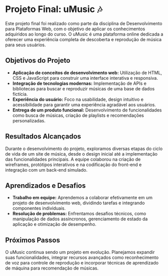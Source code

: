 # Projeto Final: uMusic :notes:
Este projeto final foi realizado como parte da disciplina de Desenvolvimento para Plataformas Web, com o objetivo de aplicar os conhecimentos adquiridos ao longo do curso. O uMusic é uma plataforma online dedicada a oferecer uma experiência completa de descoberta e reprodução de música para seus usuários.

## Objetivos do Projeto
- **Aplicação de conceitos de desenvolvimento web:** Utilização de HTML, CSS e JavaScript para construir uma interface interativa e responsiva.
- **Integração de tecnologias modernas:** Implementação de APIs e bibliotecas para buscar e reproduzir músicas de uma base de dados fictícia.
- **Experiência do usuário:** Foco na usabilidade, design intuitivo e acessibilidade para garantir uma experiência agradável aos usuários.
- **Entrega de um produto funcional:** Desenvolvimento de funcionalidades como busca de músicas, criação de playlists e recomendações personalizadas.

## Resultados Alcançados
Durante o desenvolvimento do projeto, exploramos diversas etapas do ciclo de vida de um site de música, desde o design inicial até a implementação das funcionalidades principais. A equipe colaborou na criação de wireframes, protótipos interativos e na codificação do front-end e integração com um back-end simulado.

## Aprendizados e Desafios
- **Trabalho em equipe:** Aprendemos a colaborar efetivamente em um projeto de desenvolvimento web, dividindo tarefas e integrando componentes individuais.
- **Resolução de problemas:** Enfrentamos desafios técnicos, como manipulação de dados assíncronos, gerenciamento de estado da aplicação e otimização de desempenho.

## Próximos Passos
O uMusic continua sendo um projeto em evolução. Planejamos expandir suas funcionalidades, integrar recursos avançados como reconhecimento de voz para controle de reprodução e incorporar técnicas de aprendizado de máquina para recomendação de músicas.

